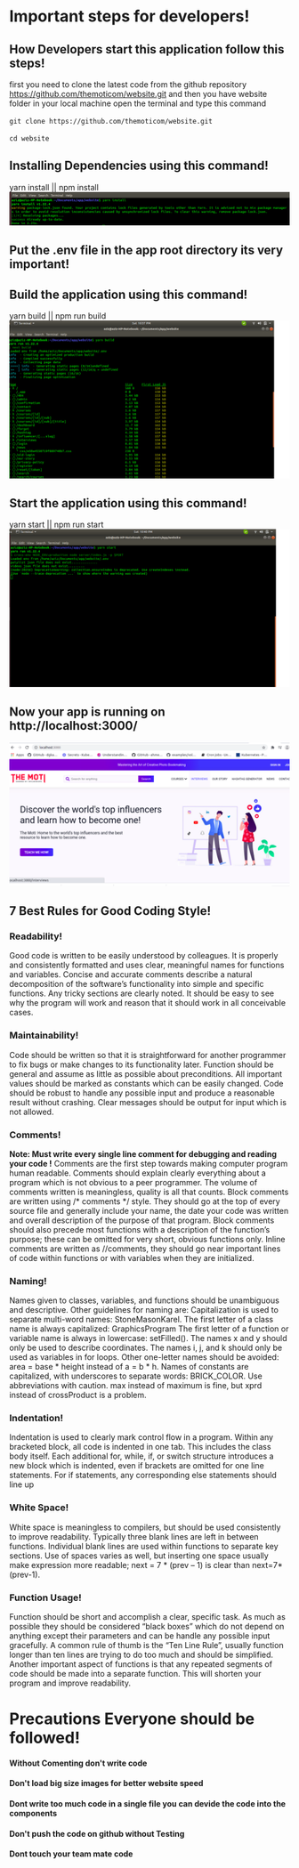 # Important steps for developers!

## How Developers start this application follow this steps!

first you need to clone the latest code from the github repository https://github.com/themoticom/website.git  and then you have website folder in your local machine open the terminal and type this command 

`git clone https://github.com/themoticom/website.git`

`cd website`


## Installing Dependencies using this command!
yarn install || npm install 
![](Wallpapers/yarnInstall.png)
## Put the .env file in the app root directory its very important!

## Build the application using this command!
yarn build || npm run build
![](Wallpapers/yarnBuild.png)
## Start the application using this command!
yarn start || npm run start
![](Wallpapers/start.png)

## Now your app is running on http://localhost:3000/
![](Wallpapers/local.png)

## 7 Best Rules for Good Coding Style!

### Readability!
Good code is written to be easily understood by colleagues.
It is properly and consistently formatted and uses clear, meaningful names for
functions and variables. Concise and accurate comments describe a natural
decomposition of the software’s functionality into simple and specific
functions. Any tricky sections are clearly noted. It should be easy to see why
the program will work and reason that it should work in all conceivable cases.

### Maintainability!
Code should be written so that it is straightforward for
another programmer to fix bugs or make changes to its functionality later.
Function should be general and assume as little as possible about preconditions.
All important values should be marked as constants which can be easily changed.
Code should be robust to handle any possible input and produce a reasonable
result without crashing. Clear messages should be output for input which is not
allowed.

### Comments!

**Note: Must write every single line comment for debugging and reading your code !**
Comments are the first step towards making computer program
human readable. Comments should explain clearly everything about a program
which is not obvious to a peer programmer. The volume of comments written is
meaningless, quality is all that counts.
Block comments are written using /* comments */ style. They should go at the top of every source
file and generally include your name, the date your code was written and
overall description of the purpose of that program. Block comments should also
precede most functions with a description of the function’s purpose; these can
be omitted for very short, obvious functions only.
Inline comments are written as //comments, they should go near important lines of code within
functions or with variables when they are initialized.

### Naming!
Names given to classes, variables, and functions should be
unambiguous and descriptive. Other guidelines for naming are:
Capitalization is used to separate multi-word names:
StoneMasonKarel.
The first letter of a class name is always capitalized:
GraphicsProgram
The first letter of a function or variable name is always in
lowercase: setFilled().
The names x and y should only be used to describe
coordinates.
The names i, j, and k should only be used as variables in
for loops.
Other one-letter names should be avoided: area = base *
height instead of a = b * h.
Names of constants are capitalized, with underscores to
separate words: BRICK_COLOR.
Use abbreviations with caution. max instead of maximum is
fine, but xprd instead of crossProduct is a problem.

### Indentation!
Indentation is used to clearly mark control flow in a
program. Within any bracketed block, all code is indented in one tab. This
includes the class body itself. Each additional for, while, if, or switch
structure introduces a new block which is indented, even if brackets are
omitted for one line statements. For if statements, any corresponding else
statements should line up

### White Space!
White space is meaningless to compilers, but should be used
consistently to improve readability. Typically three blank lines are left in
between functions. Individual blank lines are used within functions to separate
key sections. Use of spaces varies as well, but inserting one space usually
make expression more readable; next = 7 *
(prev – 1) is clear than next=7*(prev-1).

### Function Usage!
Function should be short and accomplish a clear, specific
task. As much as possible they should be considered “black boxes” which do not
depend on anything except their parameters and can be handle any possible input
gracefully. A common rule of thumb is the “Ten Line Rule”, usually function
longer than ten lines are trying to do too much and should be simplified.
Another important aspect of functions is that any repeated
segments of code should be made into a separate function. This will shorten
your program and improve readability.

# Precautions Everyone should be followed!
#### Without Comenting don't write code 
#### Don't load big size images for better website speed 
#### Dont write too much code in a single file you can devide the code into the components 
#### Don't push the code on github without Testing
#### Dont touch your team mate code
